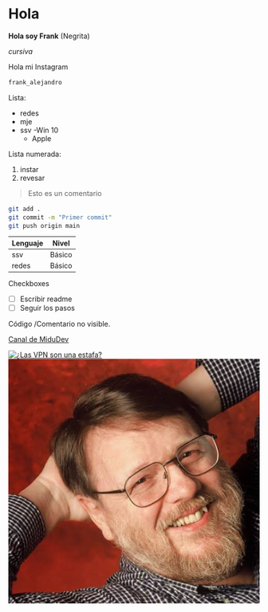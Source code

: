 # Hola 

**Hola soy Frank** (Negrita)

*cursiva* 

Hola mi Instagram

```python
frank_alejandro
```
Lista:
- redes
- mje
- ssv
  -Win 10
  - Apple
 
Lista numerada: 

1. instar
2. revesar


> Esto es un comentario

```bash
git add .
git commit -m "Primer commit"
git push origin main
```

| Lenguaje | Nivel |
|----------|-------|
| ssv     | Básico |
| redes   | Básico |

Checkboxes
- [ ] Escribir readme
- [ ] Seguir los pasos

<!--Hola--> Código /Comentario no visible.

[Canal de MiduDev](https://www.youtube.com/@midulive)

<a href='https://youtu.be/XiTE_o7mHgI' target='_blank'>
  <img width='30%' src='https://img.youtube.com/vi/XiTE_o7mHgI/mqdefault.jpg' alt='¿Las VPN son una estafa?' />
  <img width='1000px' src='https://github.com/Ariadnaguerramar/ariadnaguerramar/blob/main/Captura%20de%20pantalla%202025-05-23%20165536.png' />
</a>
